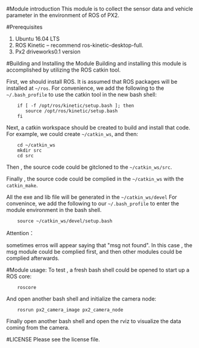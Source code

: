 #Module introduction
This module is to collect the sensor data and vehicle parameter in the environment of ROS of PX2.

#Prerequisites
1.	Ubuntu 16.04 LTS
2.	ROS Kinetic – recommend ros-kinetic-desktop-full.
3.	Px2 driveworks0.1 version

#Building and Installing the Module
Building and installing this module is accomplished by utilizing the ROS  catkin tool.

First, we should install ROS. It is assumed that ROS packages will be installed at `~/ros`. For convenience, we add the following to the `~/.bash_profile` to use the catkin tool in the new bash shell:

```
	if [ -f /opt/ros/kinetic/setup.bash ]; then
       source /opt/ros/kinetic/setup.bash
    fi
```

Next, a catkin workspace should be created to build and install that code. For example, we could create `~/catkin_ws`, and then:

```
	cd ~/catkin_ws
	mkdir src
	cd src
```

Then , the source code could be gitcloned to the `~/catkin_ws/src`.

Finally , the source code could be complied in the `~/catkin_ws` with the `catkin_make`.

All the exe and lib file will be generated in the  `~/catkin_ws/devel`
For convenince, we add the following to our `~/.bash_profile` to enter the module environment in the bash shell.


```
	source ~/catkin_ws/devel/setup.bash
```

Attention：

sometimes erros will appear saying that "msg not found". In this case , the msg module could be complied first, and then other modules could be complied afterwards.



#Module usage:
To test , a fresh bash shell could be opened to start up a ROS core:

```
	roscore
```
And open another bash shell and initialize the camera node:

```
	rosrun px2_camera_image px2_camera_node
```

 Finally open another bash shell and open the rviz to visualize the data coming from the camera.

#LICENSE
Please see the license file.
